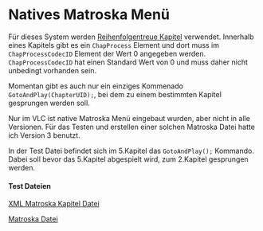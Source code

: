 # Natives Matroska Menü
Für dieses System werden [Reihenfolgentreue Kapitel](OrderedChapters_ger.md) verwendet. Innerhalb eines Kapitels gibt es ein `ChapProcess` Element und dort muss im `ChapProcessCodecID` Element der Wert 0 angegeben werden. `ChapProcessCodecID` hat einen Standard Wert von 0 und muss daher nicht unbedingt vorhanden sein.

Momentan gibt es auch nur ein einziges Kommenado `GotoAndPlay(ChapterUID);`, bei dem zu einem bestimmten Kapitel gesprungen werden soll.

Nur im VLC ist native Matroska Menü eingebaut wurden, aber nicht in alle Versionen. Für das Testen und erstellen einer solchen Matroska Datei hatte ich Version 3 benutzt.

In der Test Datei befindet sich im 5.Kapitel das `GotoAndPlay();` Kommando. Dabei soll bevor das 5.Kapitel abgespielt wird, zum 2.Kapitel gesprungen werden.

#### Test Dateien
[XML Matroska Kapitel Datei](https://github.com/hubblec4/Matroska-Playback/blob/master/files/MenuNative/GotoAndPlay.xml)

[Matroska Datei](https://github.com/hubblec4/Matroska-Playback/blob/master/files/MenuNative/GotoAndPlay.mkv)

